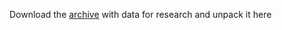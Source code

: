 Download the [archive](http://ma.fbb.msu.ru/loven-doo/EAGLE/research_data.tar.gz) with data for research and unpack it here
